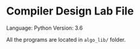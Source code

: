 # Compiler Design Lab File
Language: Python
Version: 3.6

All the programs are located in `algo_lib/` folder.
